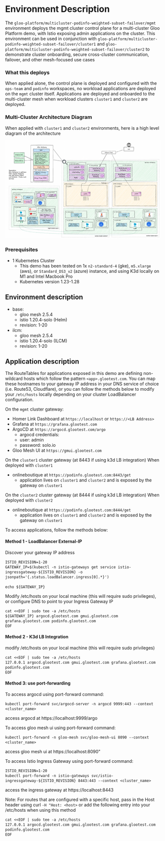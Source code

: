 # Environment Description
The `gloo-platform/multicluster-podinfo-weighted-subset-failover/mgmt` environment deploys the mgmt cluster control plane for a multi-cluster Gloo Platform demo, with Istio exposing admin applications on the cluster. This environment can be used in conjunction with `gloo-platform/multicluster-podinfo-weighted-subset-failover/cluster1` and `gloo-platform/multicluster-podinfo-weighted-subset-failover/cluster2` to demonstrate cluster onboarding, secure cross-cluster communication, failover, and other mesh-focused use cases

### What this deploys
When applied alone, the control plane is deployed and configured with the `ops-team` and `podinfo` workspaces, no workload applications are deployed on the `mgmt` cluster itself. Applications are deployed and onboarded to the multi-cluster mesh when workload clusters `cluster1` and `cluster2` are deployed.

### Multi-Cluster Architecture Diagram
When applied with `cluster1` and `cluster2` environments, here is a high level diagram of the architecture

![High Level Architecture](../.images/gloo-platform-multicluster-podinfo-weighted-subset-failover-full-arch-1a.png)

### Prerequisites
- 1 Kubernetes Cluster
    - This demo has been tested on 1x `n2-standard-4` (gke), `m5.xlarge` (aws), or `Standard_DS3_v2` (azure) instance, and using K3d locally on M1 and Intel Macbook Pro
    - Kubernetes version 1.23-1.28

## Environment description
- base:
    - gloo mesh 2.5.4
    - istio 1.20.4-solo (Helm)
    - revision: 1-20
- ilcm:
    - gloo mesh 2.5.4
    - istio 1.20.4-solo (ILCM)
    - revision: 1-20

## Application description

The RouteTables for applications exposed in this demo are defining non-wildcard hosts which follow the pattern `<app>.glootest.com`. You can map these hostnames to your gateway IP address in your DNS service of choice (i.e. Route53, Cloudflare), or you can follow the methods below to modify your `/etc/hosts` locally depending on your cluster LoadBalancer configuration.

On the `mgmt` cluster gateway:
- Homer Link Dashboard at `https://localhost` or `https://<LB Address>`
- Grafana at `https://grafana.glootest.com`
- ArgoCD at `https://argocd.glootest.com/argo`
    - argocd credentials:
    - user: admin
    - password: solo.io
- Gloo Mesh UI at `https://gmui.glootest.com`

On the `cluster1` cluster gateway (at 8443 if using k3d LB integration) When deployed with `cluster1`
- onlineboutique at `https://podinfo.glootest.com:8443/get`
    - application lives on `cluster1` and `cluster2` and is exposed by the gateway on `cluster1`

On the `cluster2` cluster gateway (at 8444 if using k3d LB integration) When deployed with `cluster2`
- onlineboutique at `https://podinfo.glootest.com:8444/get`
    - application lives on `cluster1` and `cluster2` and is exposed by the gateway on `cluster1`

To access applications, follow the methods below:

#### Method 1 - LoadBalancer External-IP

Discover your gateway IP address
```
ISTIO_REVISION=1-20
GATEWAY_IP=$(kubectl -n istio-gateways get service istio-ingressgateway-${ISTIO_REVISION} -o jsonpath='{.status.loadBalancer.ingress[0].*}')

echo ${GATEWAY_IP}
```

Modify /etc/hosts on your local machine (this will require sudo privileges), or configure DNS to point to your Ingress Gateway IP
```
cat <<EOF | sudo tee -a /etc/hosts
${GATEWAY_IP} argocd.glootest.com gmui.glootest.com grafana.glootest.com podinfo.glootest.com
EOF
```

#### Method 2 - K3d LB Integration
modify /etc/hosts on your local machine (this will require sudo privileges)
```
cat <<EOF | sudo tee -a /etc/hosts
127.0.0.1 argocd.glootest.com gmui.glootest.com grafana.glootest.com podinfo.glootest.com
EOF
```

#### Method 3: use port-forwarding

To access argocd using port-forward command:
```
kubectl port-forward svc/argocd-server -n argocd 9999:443 --context <cluster_name>
```
access argocd at https://localhost:9999/argo



To access gloo mesh ui using port-forward command:
```
kubectl port-forward -n gloo-mesh svc/gloo-mesh-ui 8090 --context <cluster_name>
```
access gloo mesh ui at https://localhost:8090"



To access Istio Ingress Gateway using port-forward command:
```
ISTIO_REVISION=1-20
kubectl port-forward -n istio-gateways svc/istio-ingressgateway-${ISTIO_REVISION} 8443:443 --context <cluster_name>
```
access the ingress gateway at https://localhost:8443


Note: For routes that are configured with a specific host, pass in the Host header using curl `-H "Host: <host>` or add the following entry into your /etc/hosts when using this method
```
cat <<EOF | sudo tee -a /etc/hosts
127.0.0.1 argocd.glootest.com gmui.glootest.com grafana.glootest.com podinfo.glootest.com
EOF
```